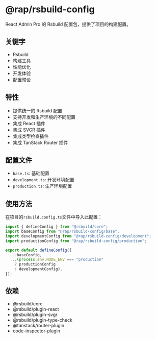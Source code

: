 # @rap/rsbuild-config

React Admin Pro 的 Rsbuild 配置包，提供了项目的构建配置。

## 关键字

- Rsbuild
- 构建工具
- 性能优化
- 开发体验
- 配置预设

## 特性

- 提供统一的 Rsbuild 配置
- 支持开发和生产环境的不同配置
- 集成 React 插件
- 集成 SVGR 插件
- 集成类型检查插件
- 集成 TanStack Router 插件

## 配置文件

- `base.ts`: 基础配置
- `development.ts`: 开发环境配置
- `production.ts`: 生产环境配置

## 使用方法

在项目的`rsbuild.config.ts`文件中导入此配置：

```ts
import { defineConfig } from "@rsbuild/core";
import baseConfig from "@rap/rsbuild-config/base";
import developmentConfig from "@rap/rsbuild-config/development";
import productionConfig from "@rap/rsbuild-config/production";

export default defineConfig({
  ...baseConfig,
  ...(process.env.NODE_ENV === "production"
    ? productionConfig
    : developmentConfig),
});
```

## 依赖

- @rsbuild/core
- @rsbuild/plugin-react
- @rsbuild/plugin-svgr
- @rsbuild/plugin-type-check
- @tanstack/router-plugin
- code-inspector-plugin

